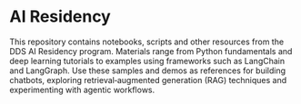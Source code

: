 # AI Residency

This repository contains notebooks, scripts and other resources from the DDS AI
Residency program.  Materials range from Python fundamentals and deep learning
tutorials to examples using frameworks such as LangChain and LangGraph.  Use
these samples and demos as references for building chatbots, exploring
retrieval‑augmented generation (RAG) techniques and experimenting with
agentic workflows.
